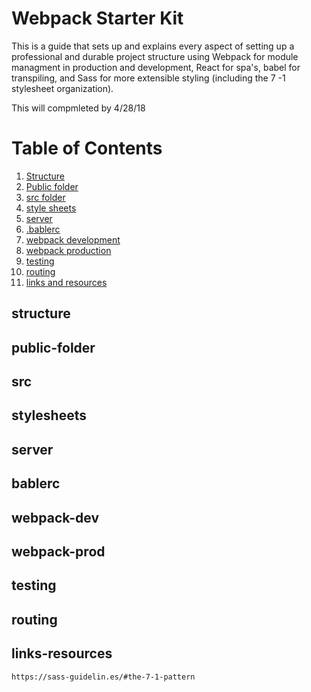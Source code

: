 # Webpack Starter Kit

This is a guide that sets up and explains every aspect of setting up a professional and durable project structure using Webpack for module managment in production and development, React for spa's, babel for transpiling, and Sass for more extensible styling (including the 7 -1 stylesheet organization).

This will compmleted by 4/28/18


# Table of Contents

1. [Structure](#structure)
2. [Public folder](#public-folder)
3. [src folder](#src)
4. [style sheets](#stylesheets)
5. [server](#server)
6. [.bablerc](#bablerc)
7. [webpack development](#webpack-dev)
8. [webpack production](#webpack-prod)
9. [testing](#testing)
10. [routing](#routing)
11. [links and resources](#links-resources)





## structure

## public-folder

## src

## stylesheets

## server

## bablerc

## webpack-dev

## webpack-prod

## testing

## routing

## links-resources
    
    https://sass-guidelin.es/#the-7-1-pattern

